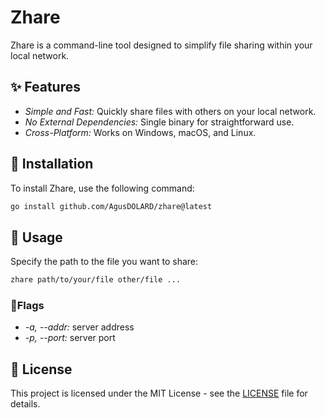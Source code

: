 # Zhare

Zhare is a command-line tool designed to simplify file sharing within your local network.

## ✨ Features

- *Simple and Fast:* Quickly share files with others on your local network.
- *No External Dependencies:* Single binary for straightforward use.
- *Cross-Platform:* Works on Windows, macOS, and Linux.

## 🚀 Installation

To install Zhare, use the following command:

```sh
go install github.com/AgusDOLARD/zhare@latest
```

## 📝 Usage

Specify the path to the file you want to share:

```sh
zhare path/to/your/file other/file ...
```

### 🚩Flags

- _-a, --addr:_ server address
- _-p, --port:_ server port

## 📜 License

This project is licensed under the MIT License - see the [LICENSE](LICENSE) file for details.
